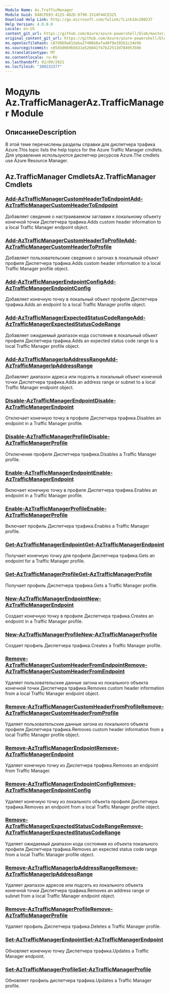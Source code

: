 ```yaml
---
Module Name: Az.TrafficManager
Module Guid: D48CF693-4125-4D2D-8790-1514F44CE325
Download Help Link: http://go.microsoft.com/fwlink/?LinkId=280237
Help Version: 4.0.0.0
Locale: en-US
content_git_url: https://github.com/Azure/azure-powershell/blob/master/src/TrafficManager/TrafficManager/help/Az.TrafficManager.md
original_content_git_url: https://github.com/Azure/azure-powershell/blob/master/src/TrafficManager/TrafficManager/help/Az.TrafficManager.md
ms.openlocfilehash: c87d9b9a01daba27406b8afa40f9e392b1c24e9b
ms.sourcegitcommit: c05d3d669b5631e526841f47b22513d78495350b
ms.translationtype: MT
ms.contentlocale: ru-RU
ms.lasthandoff: 02/09/2021
ms.locfileid: "100232377"
---
```

# <span data-ttu-id="e40f6-101">Модуль Az.TrafficManager</span><span class="sxs-lookup"><span data-stu-id="e40f6-101">Az.TrafficManager Module</span></span>
## <span data-ttu-id="e40f6-102">Описание</span><span class="sxs-lookup"><span data-stu-id="e40f6-102">Description</span></span>
<span data-ttu-id="e40f6-103">В этой теме перечислены разделы справки для диспетчера трафика Azure.</span><span class="sxs-lookup"><span data-stu-id="e40f6-103">This topic lists the help topics for the Azure Traffic Manager cmdlets.</span></span> <span data-ttu-id="e40f6-104">Для управления используются диспетчер ресурсов Azure.</span><span class="sxs-lookup"><span data-stu-id="e40f6-104">The cmdlets use Azure Resource Manager.</span></span>

## <span data-ttu-id="e40f6-105">Az.TrafficManager Cmdlets</span><span class="sxs-lookup"><span data-stu-id="e40f6-105">Az.TrafficManager Cmdlets</span></span>
### [<span data-ttu-id="e40f6-106">Add-AzTrafficManagerCustomHeaderToEndpoint</span><span class="sxs-lookup"><span data-stu-id="e40f6-106">Add-AzTrafficManagerCustomHeaderToEndpoint</span></span>](Add-AzTrafficManagerCustomHeaderToEndpoint.md)
<span data-ttu-id="e40f6-107">Добавляет сведения о настраиваемом заглавии к локальному объекту конечной точки Диспетчера трафика.</span><span class="sxs-lookup"><span data-stu-id="e40f6-107">Adds custom header information to a local Traffic Manager endpoint object.</span></span>

### [<span data-ttu-id="e40f6-108">Add-AzTrafficManagerCustomHeaderToProfile</span><span class="sxs-lookup"><span data-stu-id="e40f6-108">Add-AzTrafficManagerCustomHeaderToProfile</span></span>](Add-AzTrafficManagerCustomHeaderToProfile.md)
<span data-ttu-id="e40f6-109">Добавляет пользовательские сведения о загонах в локальный объект профиля Диспетчера трафика.</span><span class="sxs-lookup"><span data-stu-id="e40f6-109">Adds custom header information to a local Traffic Manager profile object.</span></span>

### [<span data-ttu-id="e40f6-110">Add-AzTrafficManagerEndpointConfig</span><span class="sxs-lookup"><span data-stu-id="e40f6-110">Add-AzTrafficManagerEndpointConfig</span></span>](Add-AzTrafficManagerEndpointConfig.md)
<span data-ttu-id="e40f6-111">Добавляет конечную точку в локальный объект профиля Диспетчера трафика.</span><span class="sxs-lookup"><span data-stu-id="e40f6-111">Adds an endpoint to a local Traffic Manager profile object.</span></span>

### [<span data-ttu-id="e40f6-112">Add-AzTrafficManagerExpectedStatusCodeRange</span><span class="sxs-lookup"><span data-stu-id="e40f6-112">Add-AzTrafficManagerExpectedStatusCodeRange</span></span>](Add-AzTrafficManagerExpectedStatusCodeRange.md)
<span data-ttu-id="e40f6-113">Добавляет ожидаемый диапазон кода состояния в локальный объект профиля Диспетчера трафика.</span><span class="sxs-lookup"><span data-stu-id="e40f6-113">Adds an expected status code range to a local Traffic Manager profile object.</span></span>

### [<span data-ttu-id="e40f6-114">Add-AzTrafficManagerIpAddressRange</span><span class="sxs-lookup"><span data-stu-id="e40f6-114">Add-AzTrafficManagerIpAddressRange</span></span>](Add-AzTrafficManagerIpAddressRange.md)
<span data-ttu-id="e40f6-115">Добавляет диапазон адреса или подсеть в локальный объект конечной точки Диспетчера трафика.</span><span class="sxs-lookup"><span data-stu-id="e40f6-115">Adds an address range or subnet to a local Traffic Manager endpoint object.</span></span>

### [<span data-ttu-id="e40f6-116">Disable-AzTrafficManagerEndpoint</span><span class="sxs-lookup"><span data-stu-id="e40f6-116">Disable-AzTrafficManagerEndpoint</span></span>](Disable-AzTrafficManagerEndpoint.md)
<span data-ttu-id="e40f6-117">Отключает конечную точку в профиле Диспетчера трафика.</span><span class="sxs-lookup"><span data-stu-id="e40f6-117">Disables an endpoint in a Traffic Manager profile.</span></span>

### [<span data-ttu-id="e40f6-118">Disable-AzTrafficManagerProfile</span><span class="sxs-lookup"><span data-stu-id="e40f6-118">Disable-AzTrafficManagerProfile</span></span>](Disable-AzTrafficManagerProfile.md)
<span data-ttu-id="e40f6-119">Отключение профиля Диспетчера трафика.</span><span class="sxs-lookup"><span data-stu-id="e40f6-119">Disables a Traffic Manager profile.</span></span>

### [<span data-ttu-id="e40f6-120">Enable-AzTrafficManagerEndpoint</span><span class="sxs-lookup"><span data-stu-id="e40f6-120">Enable-AzTrafficManagerEndpoint</span></span>](Enable-AzTrafficManagerEndpoint.md)
<span data-ttu-id="e40f6-121">Включает конечную точку в профиле Диспетчера трафика.</span><span class="sxs-lookup"><span data-stu-id="e40f6-121">Enables an endpoint in a Traffic Manager profile.</span></span>

### [<span data-ttu-id="e40f6-122">Enable-AzTrafficManagerProfile</span><span class="sxs-lookup"><span data-stu-id="e40f6-122">Enable-AzTrafficManagerProfile</span></span>](Enable-AzTrafficManagerProfile.md)
<span data-ttu-id="e40f6-123">Включает профиль Диспетчера трафика.</span><span class="sxs-lookup"><span data-stu-id="e40f6-123">Enables a Traffic Manager profile.</span></span>

### [<span data-ttu-id="e40f6-124">Get-AzTrafficManagerEndpoint</span><span class="sxs-lookup"><span data-stu-id="e40f6-124">Get-AzTrafficManagerEndpoint</span></span>](Get-AzTrafficManagerEndpoint.md)
<span data-ttu-id="e40f6-125">Получает конечную точку для профиля Диспетчера трафика.</span><span class="sxs-lookup"><span data-stu-id="e40f6-125">Gets an endpoint for a Traffic Manager profile.</span></span>

### [<span data-ttu-id="e40f6-126">Get-AzTrafficManagerProfile</span><span class="sxs-lookup"><span data-stu-id="e40f6-126">Get-AzTrafficManagerProfile</span></span>](Get-AzTrafficManagerProfile.md)
<span data-ttu-id="e40f6-127">Получает профиль Диспетчера трафика.</span><span class="sxs-lookup"><span data-stu-id="e40f6-127">Gets a Traffic Manager profile.</span></span>

### [<span data-ttu-id="e40f6-128">New-AzTrafficManagerEndpoint</span><span class="sxs-lookup"><span data-stu-id="e40f6-128">New-AzTrafficManagerEndpoint</span></span>](New-AzTrafficManagerEndpoint.md)
<span data-ttu-id="e40f6-129">Создает конечную точку в профиле Диспетчера трафика.</span><span class="sxs-lookup"><span data-stu-id="e40f6-129">Creates an endpoint in a Traffic Manager profile.</span></span>

### [<span data-ttu-id="e40f6-130">New-AzTrafficManagerProfile</span><span class="sxs-lookup"><span data-stu-id="e40f6-130">New-AzTrafficManagerProfile</span></span>](New-AzTrafficManagerProfile.md)
<span data-ttu-id="e40f6-131">Создает профиль Диспетчера трафика.</span><span class="sxs-lookup"><span data-stu-id="e40f6-131">Creates a Traffic Manager profile.</span></span>

### [<span data-ttu-id="e40f6-132">Remove-AzTrafficManagerCustomHeaderFromEndpoint</span><span class="sxs-lookup"><span data-stu-id="e40f6-132">Remove-AzTrafficManagerCustomHeaderFromEndpoint</span></span>](Remove-AzTrafficManagerCustomHeaderFromEndpoint.md)
<span data-ttu-id="e40f6-133">Удаляет пользовательские данные загона из локального объекта конечной точки Диспетчера трафика.</span><span class="sxs-lookup"><span data-stu-id="e40f6-133">Removes custom header information from a local Traffic Manager endpoint object.</span></span>

### [<span data-ttu-id="e40f6-134">Remove-AzTrafficManagerCustomHeaderFromProfile</span><span class="sxs-lookup"><span data-stu-id="e40f6-134">Remove-AzTrafficManagerCustomHeaderFromProfile</span></span>](Remove-AzTrafficManagerCustomHeaderFromProfile.md)
<span data-ttu-id="e40f6-135">Удаляет пользовательские данные загона из локального объекта профиля Диспетчера трафика.</span><span class="sxs-lookup"><span data-stu-id="e40f6-135">Removes custom header information from a local Traffic Manager profile object.</span></span>

### [<span data-ttu-id="e40f6-136">Remove-AzTrafficManagerEndpoint</span><span class="sxs-lookup"><span data-stu-id="e40f6-136">Remove-AzTrafficManagerEndpoint</span></span>](Remove-AzTrafficManagerEndpoint.md)
<span data-ttu-id="e40f6-137">Удаляет конечную точку из Диспетчера трафика.</span><span class="sxs-lookup"><span data-stu-id="e40f6-137">Removes an endpoint from Traffic Manager.</span></span>

### [<span data-ttu-id="e40f6-138">Remove-AzTrafficManagerEndpointConfig</span><span class="sxs-lookup"><span data-stu-id="e40f6-138">Remove-AzTrafficManagerEndpointConfig</span></span>](Remove-AzTrafficManagerEndpointConfig.md)
<span data-ttu-id="e40f6-139">Удаляет конечную точку из локального объекта профиля Диспетчера трафика.</span><span class="sxs-lookup"><span data-stu-id="e40f6-139">Removes an endpoint from a local Traffic Manager profile object.</span></span>

### [<span data-ttu-id="e40f6-140">Remove-AzTrafficManagerExpectedStatusCodeRange</span><span class="sxs-lookup"><span data-stu-id="e40f6-140">Remove-AzTrafficManagerExpectedStatusCodeRange</span></span>](Remove-AzTrafficManagerExpectedStatusCodeRange.md)
<span data-ttu-id="e40f6-141">Удаляет ожидаемый диапазон кода состояния из объекта локального профиля Диспетчера трафика.</span><span class="sxs-lookup"><span data-stu-id="e40f6-141">Removes an expected status code range from a local Traffic Manager profile object.</span></span>

### [<span data-ttu-id="e40f6-142">Remove-AzTrafficManagerIpAddressRange</span><span class="sxs-lookup"><span data-stu-id="e40f6-142">Remove-AzTrafficManagerIpAddressRange</span></span>](Remove-AzTrafficManagerIpAddressRange.md)
<span data-ttu-id="e40f6-143">Удаляет диапазон адресов или подсеть из локального объекта конечной точки Диспетчера трафика.</span><span class="sxs-lookup"><span data-stu-id="e40f6-143">Removes an address range or subnet from a local Traffic Manager endpoint object.</span></span>

### [<span data-ttu-id="e40f6-144">Remove-AzTrafficManagerProfile</span><span class="sxs-lookup"><span data-stu-id="e40f6-144">Remove-AzTrafficManagerProfile</span></span>](Remove-AzTrafficManagerProfile.md)
<span data-ttu-id="e40f6-145">Удаляет профиль Диспетчера трафика.</span><span class="sxs-lookup"><span data-stu-id="e40f6-145">Deletes a Traffic Manager profile.</span></span>

### [<span data-ttu-id="e40f6-146">Set-AzTrafficManagerEndpoint</span><span class="sxs-lookup"><span data-stu-id="e40f6-146">Set-AzTrafficManagerEndpoint</span></span>](Set-AzTrafficManagerEndpoint.md)
<span data-ttu-id="e40f6-147">Обновляет конечную точку Диспетчера трафика.</span><span class="sxs-lookup"><span data-stu-id="e40f6-147">Updates a Traffic Manager endpoint.</span></span>

### [<span data-ttu-id="e40f6-148">Set-AzTrafficManagerProfile</span><span class="sxs-lookup"><span data-stu-id="e40f6-148">Set-AzTrafficManagerProfile</span></span>](Set-AzTrafficManagerProfile.md)
<span data-ttu-id="e40f6-149">Обновляет профиль диспетчера трафика.</span><span class="sxs-lookup"><span data-stu-id="e40f6-149">Updates a Traffic Manager profile.</span></span>

